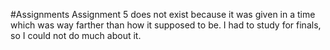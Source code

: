 #Assignments
Assignment 5 does not exist because it was given in a time which was way farther than how it supposed to be. I had to study for finals, so I could not do much about it. 